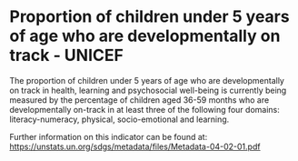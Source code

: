 # Proportion of children under 5 years of age who are developmentally on track - UNICEF

The proportion of children under 5 years of age who are developmentally on track in health, learning and psychosocial well-being is currently being measured by the percentage of children aged 36-59 months who are developmentally on-track in at least three of the following four domains: literacy-numeracy, physical, socio-emotional and learning.

Further information on this indicator can be found at: https://unstats.un.org/sdgs/metadata/files/Metadata-04-02-01.pdf